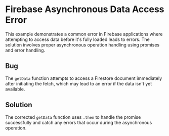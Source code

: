 # Firebase Asynchronous Data Access Error

This example demonstrates a common error in Firebase applications where attempting to access data before it's fully loaded leads to errors. The solution involves proper asynchronous operation handling using promises and error handling.

## Bug
The `getData` function attempts to access a Firestore document immediately after initiating the fetch, which may lead to an error if the data isn't yet available. 

## Solution
The corrected `getData` function uses `.then` to handle the promise successfully and catch any errors that occur during the asynchronous operation.